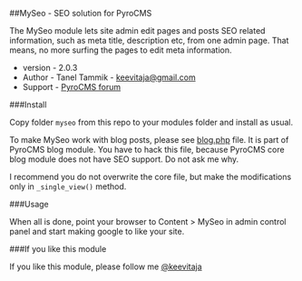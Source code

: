 ##MySeo - SEO solution for PyroCMS

The MySeo module lets site admin edit pages and posts SEO related information, such as meta title, description etc, from one admin page. That means, no more surfing the pages to edit meta information.

- version - 2.0.3
- Author  - Tanel Tammik - keevitaja@gmail.com
- Support - [PyroCMS forum](https://forum.pyrocms.com/discussion/24523/myseo-seo-module-for-pyrocms)

###Install

Copy folder `myseo` from this repo to your modules folder and install as usual.

To make MySeo work with blog posts, please see [blog.php](https://github.com/keevitaja/myseo-pyrocms/blob/master/blog.php) file. It is part of PyroCMS blog module. You have to hack this file, because PyroCMS core blog module does not have SEO support. Do not ask me why.

I recommend you do not overwrite the core file, but make the modifications only in `_single_view()` method.

###Usage

When all is done, point your browser to Content > MySeo in admin control panel and start making google to like your site.

###If you like this module

If you like this module, please follow me [@keevitaja](https://twitter.com/keevitaja)